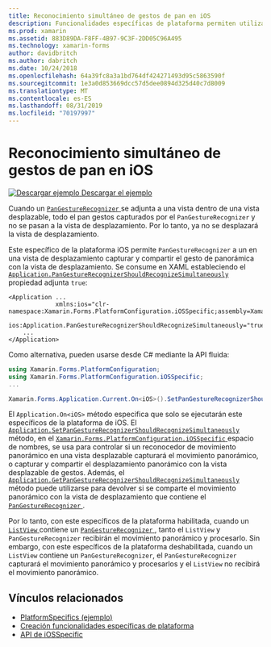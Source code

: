 ```yaml
---
title: Reconocimiento simultáneo de gestos de pan en iOS
description: Funcionalidades específicas de plataforma permiten utilizar la funcionalidad que solo está disponible en una plataforma concreta, sin necesidad de implementar los representadores personalizados o los efectos. En este artículo se explica cómo consumir el específico de la plataforma iOS que permite el reconocimiento simultáneo de gestos de pan para su uso en una aplicación.
ms.prod: xamarin
ms.assetid: 883D89DA-F8FF-4B97-9C3F-2DD05C96A495
ms.technology: xamarin-forms
author: davidbritch
ms.author: dabritch
ms.date: 10/24/2018
ms.openlocfilehash: 64a39fc8a3a1bd764df424271493d95c5863590f
ms.sourcegitcommit: 1e3a0d853669dcc57d5dee0894d325d40c7d8009
ms.translationtype: MT
ms.contentlocale: es-ES
ms.lasthandoff: 08/31/2019
ms.locfileid: "70197997"
---
```

# <a name="simultaneous-pan-gesture-recognition-on-ios"></a>Reconocimiento simultáneo de gestos de pan en iOS

[![Descargar ejemplo](~/media/shared/download.png) Descargar el ejemplo](https://docs.microsoft.com/samples/xamarin/xamarin-forms-samples/userinterface-platformspecifics)

Cuando un [ `PanGestureRecognizer` ](xref:Xamarin.Forms.PanGestureRecognizer) se adjunta a una vista dentro de una vista desplazable, todo el pan gestos capturados por el `PanGestureRecognizer` y no se pasan a la vista de desplazamiento. Por lo tanto, ya no se desplazará la vista de desplazamiento.

Este específico de la plataforma iOS permite `PanGestureRecognizer` a un en una vista de desplazamiento capturar y compartir el gesto de panorámica con la vista de desplazamiento. Se consume en XAML estableciendo el [ `Application.PanGestureRecognizerShouldRecognizeSimultaneously` ](xref:Xamarin.Forms.PlatformConfiguration.iOSSpecific.Application.PanGestureRecognizerShouldRecognizeSimultaneouslyProperty) propiedad adjunta `true`:

```xaml
<Application ...
             xmlns:ios="clr-namespace:Xamarin.Forms.PlatformConfiguration.iOSSpecific;assembly=Xamarin.Forms.Core"
             ios:Application.PanGestureRecognizerShouldRecognizeSimultaneously="true">
    ...
</Application>
```

Como alternativa, pueden usarse desde C# mediante la API fluida:

```csharp
using Xamarin.Forms.PlatformConfiguration;
using Xamarin.Forms.PlatformConfiguration.iOSSpecific;
...

Xamarin.Forms.Application.Current.On<iOS>().SetPanGestureRecognizerShouldRecognizeSimultaneously(true);
```

El `Application.On<iOS>` método especifica que solo se ejecutarán este específicos de la plataforma de iOS. El [ `Application.SetPanGestureRecognizerShouldRecognizeSimultaneously` ](xref:Xamarin.Forms.PlatformConfiguration.iOSSpecific.Application.SetPanGestureRecognizerShouldRecognizeSimultaneously(Xamarin.Forms.IPlatformElementConfiguration{Xamarin.Forms.PlatformConfiguration.iOS,Xamarin.Forms.Application},System.Boolean)) método, en el [ `Xamarin.Forms.PlatformConfiguration.iOSSpecific` ](xref:Xamarin.Forms.PlatformConfiguration.iOSSpecific) espacio de nombres, se usa para controlar si un reconocedor de movimiento panorámico en una vista desplazable capturará el movimiento panorámico, o capturar y compartir el desplazamiento panorámico con la vista desplazable de gestos. Además, el [ `Application.GetPanGestureRecognizerShouldRecognizeSimultaneously` ](xref:Xamarin.Forms.PlatformConfiguration.iOSSpecific.Application.GetPanGestureRecognizerShouldRecognizeSimultaneously(Xamarin.Forms.IPlatformElementConfiguration{Xamarin.Forms.PlatformConfiguration.iOS,Xamarin.Forms.Application})) método puede utilizarse para devolver si se comparte el movimiento panorámico con la vista de desplazamiento que contiene el [ `PanGestureRecognizer` ](xref:Xamarin.Forms.PanGestureRecognizer).

Por lo tanto, con este específicos de la plataforma habilitada, cuando un [ `ListView` ](xref:Xamarin.Forms.ListView) contiene un [ `PanGestureRecognizer` ](xref:Xamarin.Forms.PanGestureRecognizer), tanto el `ListView` y `PanGestureRecognizer` recibirán el movimiento panorámico y procesarlo. Sin embargo, con este específicos de la plataforma deshabilitada, cuando un `ListView` contiene un `PanGestureRecognizer`, el `PanGestureRecognizer` capturará el movimiento panorámico y procesarlos y el `ListView` no recibirá el movimiento panorámico.

## <a name="related-links"></a>Vínculos relacionados

- [PlatformSpecifics (ejemplo)](https://docs.microsoft.com/samples/xamarin/xamarin-forms-samples/userinterface-platformspecifics)
- [Creación funcionalidades específicas de plataforma](~/xamarin-forms/platform/platform-specifics/index.md#creating-platform-specifics)
- [API de iOSSpecific](xref:Xamarin.Forms.PlatformConfiguration.iOSSpecific)
